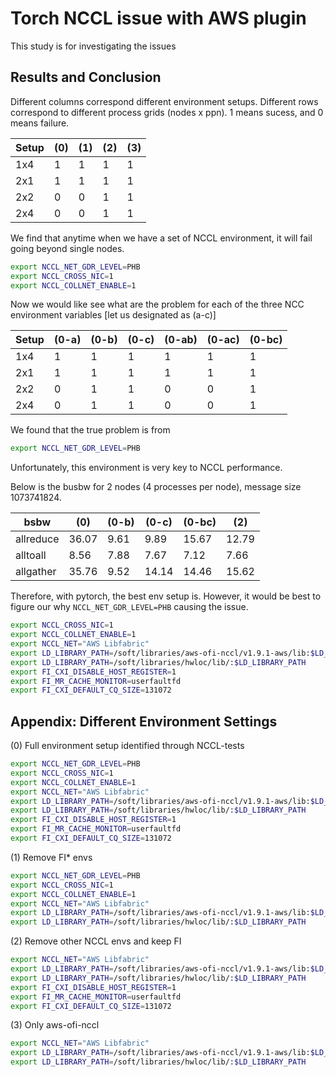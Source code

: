 # Torch NCCL issue with AWS plugin


This study is for investigating the issues

## Results and Conclusion

Different columns correspond different environment setups. Different rows correspond to different process grids (nodes x ppn). 1 means sucess, and 0 means failure. 

| Setup  |    (0)   |   (1)   |   (2)   |   (3)  |  
| ------ |  ------- | ------- | ------- | ------ |
| 1x4    |    1     |    1    |    1    |    1   |
| 2x1    |    1     |    1    |    1    |    1   |
| 2x2    |    0     |    0    |    1    |    1   |
| 2x4    |    0     |    0    |    1    |    1   |

We find that anytime when we have a set of NCCL environment, it will fail going beyond single nodes. 
```bash
export NCCL_NET_GDR_LEVEL=PHB
export NCCL_CROSS_NIC=1
export NCCL_COLLNET_ENABLE=1
```

Now we would like see what are the problem for each of the three NCC environment variables [let us designated as (a-c)]

| Setup  |   (0-a)  |  (0-b)  |  (0-c)  | (0-ab) | (0-ac) | (0-bc) |
| ------ |  ------- | ------- | ------- | ------ |  ----- | ------ |
| 1x4    |    1     |    1    |    1    |    1   |    1   |    1   |
| 2x1    |    1     |    1    |    1    |    1   |    1   |    1   |
| 2x2    |    0     |    1    |    1    |    0   |    0   |    1   |
| 2x4    |    0     |    1    |    1    |    0   |    0   |    1   |

We found that the true problem is from 
```bash
export NCCL_NET_GDR_LEVEL=PHB
```
Unfortunately, this environment is very key to NCCL performance. 

Below is the busbw for 2 nodes (4 processes per node), message size 1073741824. 

| bsbw       |   (0)    |  (0-b)  |  (0-c)  | (0-bc) |   (2)  |
| ---------- |  ------- | ------- | ------- | ------ | ------ |
|  allreduce |  36.07   |   9.61  |   9.89  | 15.67  | 12.79  |
|  alltoall  |  8.56    |   7.88  |   7.67  |  7.12  |  7.66  |
| allgather  |  35.76   |   9.52  |   14.14 |  14.46 | 15.62  |

Therefore, with pytorch, the best env setup is. However, it would be best to figure our why ```NCCL_NET_GDR_LEVEL=PHB``` causing the issue. 

```bash
export NCCL_CROSS_NIC=1
export NCCL_COLLNET_ENABLE=1
export NCCL_NET="AWS Libfabric"
export LD_LIBRARY_PATH=/soft/libraries/aws-ofi-nccl/v1.9.1-aws/lib:$LD_LIBRARY_PATH
export LD_LIBRARY_PATH=/soft/libraries/hwloc/lib/:$LD_LIBRARY_PATH
export FI_CXI_DISABLE_HOST_REGISTER=1
export FI_MR_CACHE_MONITOR=userfaultfd
export FI_CXI_DEFAULT_CQ_SIZE=131072
```


## Appendix: Different Environment Settings
(0) Full environment setup identified through NCCL-tests
```bash
export NCCL_NET_GDR_LEVEL=PHB
export NCCL_CROSS_NIC=1
export NCCL_COLLNET_ENABLE=1
export NCCL_NET="AWS Libfabric"
export LD_LIBRARY_PATH=/soft/libraries/aws-ofi-nccl/v1.9.1-aws/lib:$LD_LIBRARY_PATH
export LD_LIBRARY_PATH=/soft/libraries/hwloc/lib/:$LD_LIBRARY_PATH
export FI_CXI_DISABLE_HOST_REGISTER=1
export FI_MR_CACHE_MONITOR=userfaultfd
export FI_CXI_DEFAULT_CQ_SIZE=131072
```

(1) Remove FI* envs
```bash
export NCCL_NET_GDR_LEVEL=PHB
export NCCL_CROSS_NIC=1
export NCCL_COLLNET_ENABLE=1
export NCCL_NET="AWS Libfabric"
export LD_LIBRARY_PATH=/soft/libraries/aws-ofi-nccl/v1.9.1-aws/lib:$LD_LIBRARY_PATH
export LD_LIBRARY_PATH=/soft/libraries/hwloc/lib/:$LD_LIBRARY_PATH
```

(2) Remove other NCCL envs and keep FI
```bash
export NCCL_NET="AWS Libfabric"
export LD_LIBRARY_PATH=/soft/libraries/aws-ofi-nccl/v1.9.1-aws/lib:$LD_LIBRARY_PATH
export LD_LIBRARY_PATH=/soft/libraries/hwloc/lib/:$LD_LIBRARY_PATH
export FI_CXI_DISABLE_HOST_REGISTER=1
export FI_MR_CACHE_MONITOR=userfaultfd
export FI_CXI_DEFAULT_CQ_SIZE=131072
```

(3) Only aws-ofi-nccl
```bash
export NCCL_NET="AWS Libfabric"
export LD_LIBRARY_PATH=/soft/libraries/aws-ofi-nccl/v1.9.1-aws/lib:$LD_LIBRARY_PATH
export LD_LIBRARY_PATH=/soft/libraries/hwloc/lib/:$LD_LIBRARY_PATH
```
